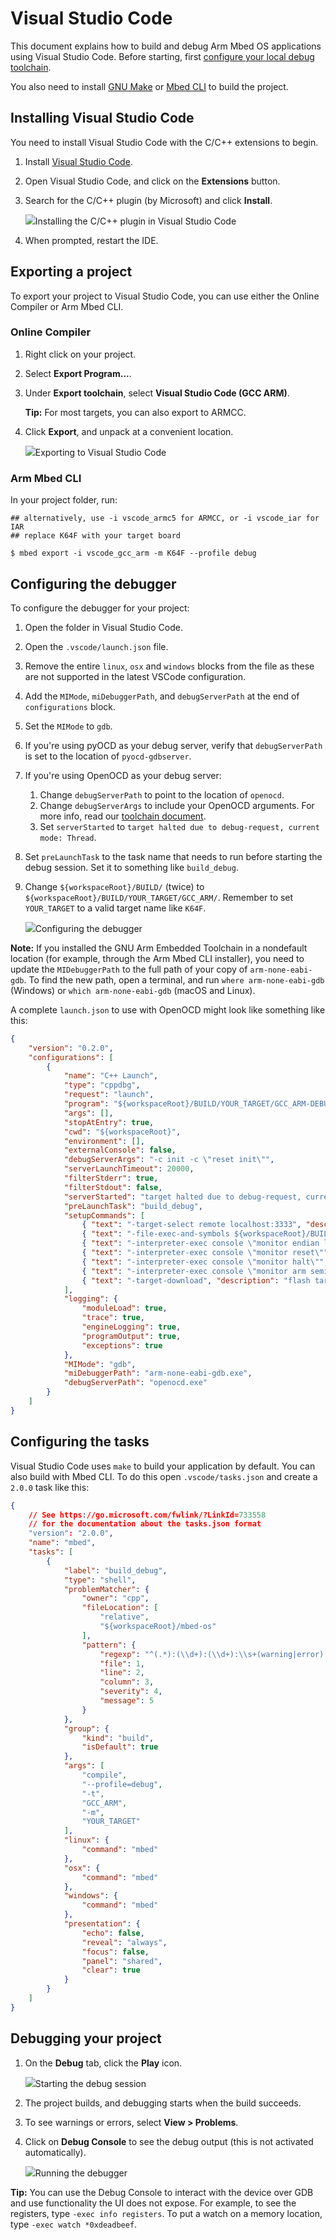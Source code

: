 # Visual Studio Code

This document explains how to build and debug Arm Mbed OS applications using Visual Studio Code. Before starting, first [configure your local debug toolchain](../debug-test/setting-up-a-local-debug-toolchain.html).

You also need to install [GNU Make](https://www.gnu.org/software/make/) or [Mbed CLI](../build-tools/mbed-cli-1.html) to build the project.

## Installing Visual Studio Code

You need to install Visual Studio Code with the C/C++ extensions to begin.

1. Install [Visual Studio Code](https://code.visualstudio.com).
1. Open Visual Studio Code, and click on the **Extensions** button.
1. Search for the C/C++ plugin (by Microsoft) and click **Install**.

    <span class="images">![](../../images/vscode2.png)<span>Installing the C/C++ plugin in Visual Studio Code</span></span>

1. When prompted, restart the IDE.

## Exporting a project

To export your project to Visual Studio Code, you can use either the Online Compiler or Arm Mbed CLI.

### Online Compiler

1. Right click on your project.
1. Select **Export Program...**.
1. Under **Export toolchain**, select **Visual Studio Code (GCC ARM)**.

    <span class="tips">**Tip:** For most targets, you can also export to ARMCC.</span>

1. Click **Export**, and unpack at a convenient location.

    <span class="images">![](../../images/vscode1.png)<span>Exporting to Visual Studio Code</span></span>

### Arm Mbed CLI

In your project folder, run:

```
## alternatively, use -i vscode_armc5 for ARMCC, or -i vscode_iar for IAR
## replace K64F with your target board

$ mbed export -i vscode_gcc_arm -m K64F --profile debug
```

## Configuring the debugger

To configure the debugger for your project:

1. Open the folder in Visual Studio Code.
1. Open the `.vscode/launch.json` file.
1. Remove the entire `linux`, `osx` and `windows` blocks from the file as these are not supported in the latest VSCode configuration.
1. Add the `MIMode`, `miDebuggerPath`, and `debugServerPath` at the end of `configurations` block.
1. Set the `MIMode` to `gdb`.
1. If you're using pyOCD as your debug server, verify that `debugServerPath` is set to the location of `pyocd-gdbserver`.
1. If you're using OpenOCD as your debug server:
     1. Change `debugServerPath` to point to the location of `openocd`.
     1. Change `debugServerArgs` to include your OpenOCD arguments. For more info, read our [toolchain document](../build-tools/third-party-build-tools.html).
     1. Set `serverStarted` to `target halted due to debug-request, current mode: Thread`.

1. Set `preLaunchTask` to the task name that needs to run before starting the debug session. Set it to something like `build_debug`.
1. Change `${workspaceRoot}/BUILD/` (twice) to `${workspaceRoot}/BUILD/YOUR_TARGET/GCC_ARM/`. Remember to set `YOUR_TARGET` to a valid target name like `K64F`.

    <span class="images">![](../../images/vscode6.png)<span>Configuring the debugger</span></span>

<span class="notes">**Note:** If you installed the GNU Arm Embedded Toolchain in a nondefault location (for example, through the Arm Mbed CLI installer), you need to update the `MIDebuggerPath` to the full path of your copy of `arm-none-eabi-gdb`. To find the new path, open a terminal, and run `where arm-none-eabi-gdb` (Windows) or `which arm-none-eabi-gdb` (macOS and Linux).</span>

A complete `launch.json` to use with OpenOCD might look like something like this:

```json
{
    "version": "0.2.0",
    "configurations": [
        {
            "name": "C++ Launch",
            "type": "cppdbg",
            "request": "launch",
            "program": "${workspaceRoot}/BUILD/YOUR_TARGET/GCC_ARM-DEBUG/${workspaceRootFolderName}.elf",
            "args": [],
            "stopAtEntry": true,
            "cwd": "${workspaceRoot}",
            "environment": [],
            "externalConsole": false,
            "debugServerArgs": "-c init -c \"reset init\"",
            "serverLaunchTimeout": 20000,
            "filterStderr": true,
            "filterStdout": false,
            "serverStarted": "target halted due to debug-request, current mode: Thread",
            "preLaunchTask": "build_debug",
            "setupCommands": [
                { "text": "-target-select remote localhost:3333", "description": "connect to target", "ignoreFailures": false },
                { "text": "-file-exec-and-symbols ${workspaceRoot}/BUILD/YOUR_TARGET/GCC_ARM-DEBUG/${workspaceRootFolderName}.elf", "description": "load file", "ignoreFailures": false},
                { "text": "-interpreter-exec console \"monitor endian little\"", "ignoreFailures": false },
                { "text": "-interpreter-exec console \"monitor reset\"", "ignoreFailures": false },
                { "text": "-interpreter-exec console \"monitor halt\"", "ignoreFailures": false },
                { "text": "-interpreter-exec console \"monitor arm semihosting enable\"", "ignoreFailures": false },
                { "text": "-target-download", "description": "flash target", "ignoreFailures": false }
            ],
            "logging": {
                "moduleLoad": true,
                "trace": true,
                "engineLogging": true,
                "programOutput": true,
                "exceptions": true
            },
            "MIMode": "gdb",
            "miDebuggerPath": "arm-none-eabi-gdb.exe",
            "debugServerPath": "openocd.exe"
        }
    ]
}
```

## Configuring the tasks

Visual Studio Code uses `make` to build your application by default. You can also build with Mbed CLI. To do this open `.vscode/tasks.json` and create a `2.0.0` task like this:

```json
{
    // See https://go.microsoft.com/fwlink/?LinkId=733558
    // for the documentation about the tasks.json format
    "version": "2.0.0",
    "name": "mbed",
    "tasks": [
        {
            "label": "build_debug",
            "type": "shell",
            "problemMatcher": {
                "owner": "cpp",
                "fileLocation": [
                    "relative",
                    "${workspaceRoot}/mbed-os"
                ],
                "pattern": {
                    "regexp": "^(.*):(\\d+):(\\d+):\\s+(warning|error):\\s+(.*)$",
                    "file": 1,
                    "line": 2,
                    "column": 3,
                    "severity": 4,
                    "message": 5
                }
            },
            "group": {
                "kind": "build",
                "isDefault": true
            },
            "args": [
                "compile",
                "--profile=debug",
                "-t",
                "GCC_ARM",
                "-m",
                "YOUR_TARGET"
            ],
            "linux": {
                "command": "mbed"
            },
            "osx": {
                "command": "mbed"
            },
            "windows": {
                "command": "mbed"
            },
            "presentation": {
                "echo": false,
                "reveal": "always",
                "focus": false,
                "panel": "shared",
                "clear": true
            }
        }
    ]
}
```

## Debugging your project

1. On the **Debug** tab, click the **Play** icon.

    <span class="images">![](../../images/vscode4.png)<span>Starting the debug session</span></span>

1. The project builds, and debugging starts when the build succeeds.
1. To see warnings or errors, select **View > Problems**.
1. Click on **Debug Console** to see the debug output (this is not activated automatically).

    <span class="images">![](../../images/vscode5.png)<span>Running the debugger</span></span>

<span class="tips">**Tip:** You can use the Debug Console to interact with the device over GDB and use functionality the UI does not expose. For example, to see the registers, type `-exec info registers`. To put a watch on a memory location, type `-exec watch *0xdeadbeef`.</span>
